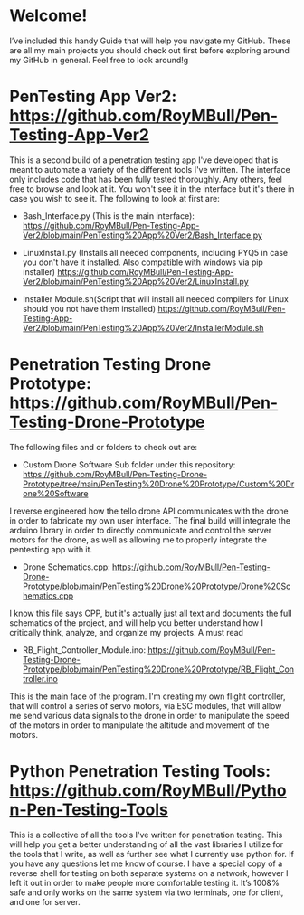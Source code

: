 # Welcome!

I’ve included this handy Guide that will help you navigate my GitHub. These are all my main projects you should check out first before exploring around my GitHub in general. Feel free to look around!g

# PenTesting App Ver2: https://github.com/RoyMBull/Pen-Testing-App-Ver2

   This is a second build of a penetration testing app I've developed that is meant to automate     a variety of the different tools I've written. The interface only includes      code that has been fully tested thoroughly. Any others,  feel free to browse and look at it. You won't see it in the interface but it's there in case you wish to see it.        The following to look at first are:

   * Bash_Interface.py (This is the main interface): https://github.com/RoyMBull/Pen-Testing-App-Ver2/blob/main/PenTesting%20App%20Ver2/Bash_Interface.py
      
   * LinuxInstall.py (Installs all needed components, including PYQ5 in case you don't have it installed. Also compatible with windows via pip installer)
     https://github.com/RoyMBull/Pen-Testing-App-Ver2/blob/main/PenTesting%20App%20Ver2/LinuxInstall.py
      
   * Installer Module.sh(Script that will install all needed compilers for Linux should you not have them installed)
     https://github.com/RoyMBull/Pen-Testing-App-Ver2/blob/main/PenTesting%20App%20Ver2/InstallerModule.sh

# Penetration Testing Drone Prototype: https://github.com/RoyMBull/Pen-Testing-Drone-Prototype
       
  The following files and or folders to check out are:
      
   * Custom Drone Software Sub folder under this repository: 
      https://github.com/RoyMBull/Pen-Testing-Drone-Prototype/tree/main/PenTesting%20Drone%20Prototype/Custom%20Drone%20Software

   I reverse engineered how the tello drone API communicates with the drone in order to fabricate my own user interface. The final build will integrate the arduino library in      order to directly communicate and control the server motors for the drone, as well as allowing me to properly integrate the pentesting app with it. 
       
   * Drone Schematics.cpp: https://github.com/RoyMBull/Pen-Testing-Drone-Prototype/blob/main/PenTesting%20Drone%20Prototype/Drone%20Schematics.cpp

   I know this file says CPP, but it's actually just all text and documents the full schematics of the project, and will help you better understand how I critically think,          analyze, and organize my projects. A must read
       
   * RB_Flight_Controller_Module.ino: https://github.com/RoyMBull/Pen-Testing-Drone-Prototype/blob/main/PenTesting%20Drone%20Prototype/RB_Flight_Controller.ino
              
   This is the main face of the program. I'm creating my own flight controller, that will control a series of servo motors, via ESC modules, that will allow me send various        data signals to the drone in order to manipulate the speed of the motors in order to manipulate the altitude and movement of the motors. 

# Python Penetration Testing Tools: https://github.com/RoyMBull/Python-Pen-Testing-Tools
      
   This is a collective of all the tools I've written for penetration testing. This will help you get a better understanding of all the vast libraries I utilize for the tools      that I write, as well as further see what I currently use python for. If you have any questions let me know of course. I have a special copy of a reverse shell for testing on    both separate systems on a network, however I left it out in order to make people more comfortable testing it. It’s 100&% safe and only works on the same system via two          terminals, one for client, and one for server.
